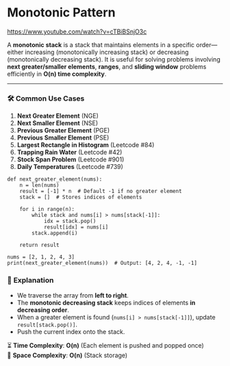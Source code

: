 # Monotonic Pattern

https://www.youtube.com/watch?v=cTBiBSnjO3c

A **monotonic stack** is a stack that maintains elements in a specific order—either increasing (monotonically increasing stack) or decreasing (monotonically decreasing stack). It is useful for solving problems involving **next greater/smaller elements**, **ranges**, and **sliding window** problems efficiently in **O(n) time complexity**.

---

### 🛠 **Common Use Cases**

1.  **Next Greater Element** (NGE)
2.  **Next Smaller Element** (NSE)
3.  **Previous Greater Element** (PGE)
4.  **Previous Smaller Element** (PSE)
5.  **Largest Rectangle in Histogram** (Leetcode #84)
6.  **Trapping Rain Water** (Leetcode #42)
7.  **Stock Span Problem** (Leetcode #901)
8.  **Daily Temperatures** (Leetcode #739)

```
def next_greater_element(nums):
    n = len(nums)
    result = [-1] * n  # Default -1 if no greater element
    stack = []  # Stores indices of elements

    for i in range(n):
        while stack and nums[i] > nums[stack[-1]]:
            idx = stack.pop()
            result[idx] = nums[i]
        stack.append(i)

    return result

nums = [2, 1, 2, 4, 3]
print(next_greater_element(nums))  # Output: [4, 2, 4, -1, -1]

```

### 📌 **Explanation**

- We traverse the array from **left to right**.
- The **monotonic decreasing stack** keeps indices of elements **in decreasing order**.
- When a greater element is found (`nums[i] > nums[stack[-1]]`), update `result[stack.pop()]`.
- Push the current index onto the stack.

⏳ **Time Complexity**: **O(n)** (Each element is pushed and popped once)  
💾 **Space Complexity**: **O(n)** (Stack storage)
